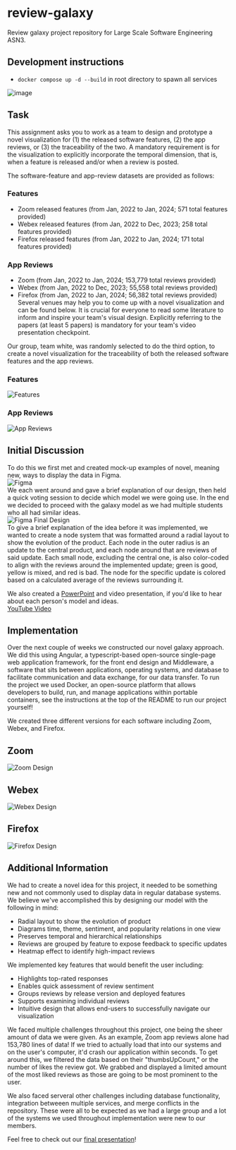 # review-galaxy

Review galaxy project repository for Large Scale Software Engineering ASN3.

## Development instructions

- `docker compose up -d --build` in root directory to spawn all services

![image](https://github.com/user-attachments/assets/0716c674-dca9-49bf-83ef-9a5cce93ecb7)

## Task

This assignment asks you to work as a team to design and prototype a novel visualization for (1) the released software features, (2) the app reviews, or (3) the traceability of the two. A mandatory requirement is for the visualization to explicitly incorporate the temporal dimension, that is, when a feature is released and/or when a review is posted.

The software-feature and app-review datasets are provided as follows:

### Features

- Zoom released features (from Jan, 2022 to Jan, 2024; 571 total features provided)
- Webex released features (from Jan, 2022 to Dec, 2023; 258 total features provided)
- Firefox released features (from Jan, 2022 to Jan, 2024; 171 total features provided)

### App Reviews

- Zoom (from Jan, 2022 to Jan, 2024; 153,779 total reviews provided)
- Webex (from Jan, 2022 to Dec, 2023; 55,558 total reviews provided)
- Firefox (from Jan, 2022 to Jan, 2024; 56,382 total reviews provided)  
  Several venues may help you to come up with a novel visualization and can be found below. It is crucial for everyone to read some literature to inform and inspire your team's visual design. Explicitly referring to the papers (at least 5 papers) is mandatory for your team's video presentation checkpoint.

Our group, team white, was randomly selected to do the third option, to create a novel visualization for the traceability of both the released software features and the app reviews.

### Features

![Features](Images/features-data.png)

### App Reviews

![App Reviews](Images/review-data.png)

## Initial Discussion

To do this we first met and created mock-up examples of novel, meaning new, ways to display the data in Figma.  
![Figma](Images/figma-full.png)  
We each went around and gave a brief explanation of our design, then held a quick voting session to decide which model we were going use. In the end we decided to proceed with the galaxy model as we had multiple students who all had similar ideas.  
![Figma Final Design](Images/final-figma.png)  
To give a brief explanation of the idea before it was implemented, we wanted to create a node system that was formatted around a radial layout to show the evolution of the product. Each node in the outer radius is an update to the central product, and each node around that are reviews of said update. Each small node, excluding the central one, is also color-coded to align with the reviews around the implemented update; green is good, yellow is mixed, and red is bad. The node for the specific update is colored based on a calculated average of the reviews surrounding it.

We also created a [PowerPoint](https://mailuc-my.sharepoint.com/:p:/g/personal/margesji_mail_uc_edu/EV0HfbJDVUZAlUoFxcsqevABoRQTFW2yEZ1GA20PCp1Urg?e=L68SYW) and video presentation, if you'd like to hear about each person's model and ideas.  
[YouTube Video](https://www.youtube.com/watch?v=C098xbeYD6s)

## Implementation

Over the next couple of weeks we constructed our novel galaxy approach. We did this using Angular, a typescript-based open-source single-page web application framework, for the front end design and Middleware, a software that sits between applications, operating systems, and database to facilitate communication and data exchange, for our data transfer. To run the project we used Docker, an open-source platform that allows developers to build, run, and manage applications within portable containers, see the instructions at the top of the README to run our project yourself!

We created three different versions for each software including Zoom, Webex, and Firefox.

## Zoom

![Zoom Design](Images/zoom.png)

## Webex

![Webex Design](Images/webex.png)

## Firefox

![Firefox Design](Images/firefox.png)

## Additional Information

We had to create a novel idea for this project, it needed to be something new and not commonly used to display data in regular database systems. We believe we've accomplished this by designing our model with the following in mind:

- Radial layout to show the evolution of product​
- Diagrams time, theme, sentiment, and popularity relations in one view​
- Preserves temporal and hierarchical relationships​
- Reviews are grouped by feature to expose feedback to specific updates​
- Heatmap effect to identify high-impact reviews

We implemented key features that would benefit the user including:

- Highlights top-rated responses​
- Enables quick assessment of review sentiment​
- Groups reviews by release version and deployed features​
- Supports examining individual reviews
- Intuitive design that allows end-users to successfully navigate our visualization

We faced multiple challenges throughout this project, one being the sheer amount of data we were given. As an example, Zoom app reviews alone had 153,780 lines of data! If we tried to actually load that into our systems and on the user's computer, it'd crash our application within seconds. To get around this, we filtered the data based on their "thumbsUpCount," or the number of likes the review got. We grabbed and displayed a limited amount of the most liked reviews as those are going to be most prominent to the user.

We also faced serveral other challenges including database functionality, integration betweeen multiple services, and merge conflicts in the repository. These were all to be expected as we had a large group and a lot of the systems we used throughout implementation were new to our members.

Feel free to check out our [final presentation](https://docs.google.com/presentation/d/1XO2_HDc0xeXIDmuq63VFJTSLCKf5rmjJzemnsH5_9Vk/edit?usp=sharing)!
